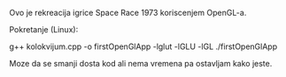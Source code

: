 Ovo je rekreacija igrice Space Race 1973 koriscenjem OpenGL-a.


Pokretanje (Linux): 

g++ kolokvijum.cpp -o firstOpenGlApp -lglut -lGLU -lGL
./firstOpenGlApp 


Moze da se smanji dosta kod ali nema vremena pa ostavljam kako jeste.



